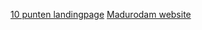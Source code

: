 
[10 punten landingpage](http://30859.hosts1.ma-cloud.nl/F1M2Ontwerp/10-punten/goedeLandingpage.html)
[Madurodam website](http://30859.hosts1.ma-cloud.nl/F1M2Ontwerp/museum-website/madurodam.html)